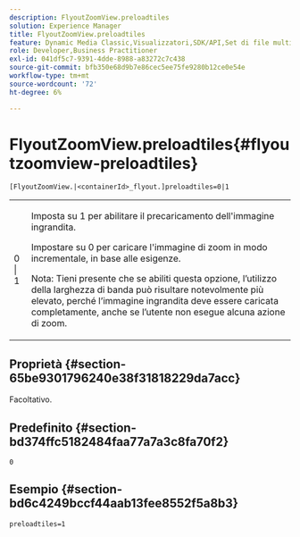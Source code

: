 ```yaml
---
description: FlyoutZoomView.preloadtiles
solution: Experience Manager
title: FlyoutZoomView.preloadtiles
feature: Dynamic Media Classic,Visualizzatori,SDK/API,Set di file multimediali diversi
role: Developer,Business Practitioner
exl-id: 041df5c7-9391-4dde-8988-a83272c7c438
source-git-commit: bfb350e68d9b7e86cec5ee75fe9280b12ce0e54e
workflow-type: tm+mt
source-wordcount: '72'
ht-degree: 6%

---
```


# FlyoutZoomView.preloadtiles{#flyoutzoomview-preloadtiles}

`[FlyoutZoomView.|<containerId>_flyout.]preloadtiles=0|1`

<table id="table_E314540D347D47699C04EB80D20C0721"> 
 <tbody> 
  <tr> 
   <td colname="col1"> <p> <span class="codeph"> 0 | 1</span> </p> </td> 
   <td colname="col2"> <p> Imposta su <span class="codeph"> 1</span> per abilitare il precaricamento dell'immagine ingrandita. </p> <p>Impostare su <span class="codeph"> 0</span> per caricare l'immagine di zoom in modo incrementale, in base alle esigenze. </p> <p> <p>Nota:  Tieni presente che se abiliti questa opzione, l’utilizzo della larghezza di banda può risultare notevolmente più elevato, perché l’immagine ingrandita deve essere caricata completamente, anche se l’utente non esegue alcuna azione di zoom. </p> </p> </td> 
  </tr> 
 </tbody> 
</table>

## Proprietà {#section-65be9301796240e38f31818229da7acc}

Facoltativo.

## Predefinito {#section-bd374ffc5182484faa77a7a3c8fa70f2}

`0`

## Esempio {#section-bd6c4249bccf44aab13fee8552f5a8b3}

`preloadtiles=1`
